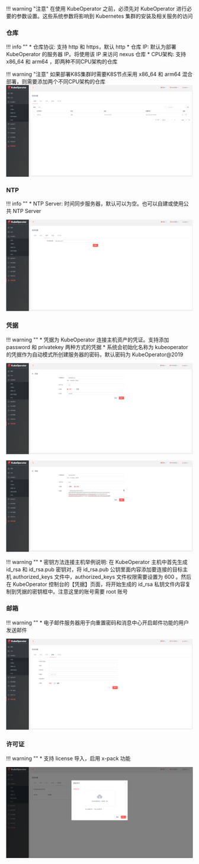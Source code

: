 
!!! warning "注意"
    在使用 KubeOperator 之前，必须先对 KubeOperator 进行必要的参数设置。这些系统参数将影响到 Kubernetes 集群的安装及相关服务的访问

### 仓库

!!! info ""
    * 仓库协议: 支持 http 和 https，默认 http
    * 仓库 IP: 默认为部署 KubeOperator 的服务器 IP。将使用该 IP 来访问 nexus 仓库
    * CPU架构: 支持 x86_64 和 arm64 ，即两种不同CPU架构的仓库
 
!!! warning "注意"
    如果部署K8S集群时需要K8S节点采用 x86_64 和 arm64 混合部署，则需要添加两个不同CPU架构的仓库
![system](../img/user_manual/system_management/registry.png)


### NTP

!!! info ""
    * NTP Server: 时间同步服务器，默认可以为空。也可以自建或使用公共 NTP Server
    
![system](../img/user_manual/system_management/ntp.png)

### 凭据

!!! warning ""
    * 凭据为 KubeOperator 连接主机资产的凭证。支持添加 password 和 privatekey 两种方式的凭据
    * 系统会初始化名称为 kubeoperator 的凭据作为自动模式所创建服务器的密码，默认密码为 KubeOperator@2019

![password](../img/user_manual/system_management/key-1.png)

![key](../img/user_manual/system_management/key-2.png)

!!! warning ""
    * 密钥方法连接主机举例说明: 在 KubeOperator 主机中首先生成 id_rsa 和 id_rsa.pub 密钥对，将 id_rsa.pub 公钥里面内容添加要连接的目标主机 authorized_keys 文件中，authorized_keys 文件权限需要设置为 600 。然后在 KubeOperator 控制台的【凭据】页面，将开始生成的 id_rsa 私钥文件内容复制到凭据的密钥框中。注意这里的账号需要 root 账号

### 邮箱

!!! warning ""
    * 电子邮件服务器用于向重置密码和消息中心开启邮件功能的用户发送邮件

![email](../img/user_manual/system_management/email-1.png)

### 许可证

!!! warning ""
    * 支持 license 导入，启用 x-pack 功能

![license](../img/user_manual/system_management/license-1.png)
